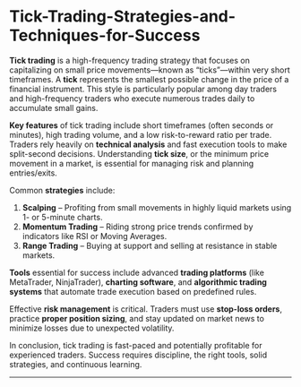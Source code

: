 # Tick-Trading-Strategies-and-Techniques-for-Success


**Tick trading** is a high-frequency trading strategy that focuses on capitalizing on small price movements—known as “ticks”—within very short timeframes. A **tick** represents the smallest possible change in the price of a financial instrument. This style is particularly popular among day traders and high-frequency traders who execute numerous trades daily to accumulate small gains.

**Key features** of tick trading include short timeframes (often seconds or minutes), high trading volume, and a low risk-to-reward ratio per trade. Traders rely heavily on **technical analysis** and fast execution tools to make split-second decisions. Understanding **tick size**, or the minimum price movement in a market, is essential for managing risk and planning entries/exits.

Common **strategies** include:
1. **Scalping** – Profiting from small movements in highly liquid markets using 1- or 5-minute charts.
2. **Momentum Trading** – Riding strong price trends confirmed by indicators like RSI or Moving Averages.
3. **Range Trading** – Buying at support and selling at resistance in stable markets.

**Tools** essential for success include advanced **trading platforms** (like MetaTrader, NinjaTrader), **charting software**, and **algorithmic trading systems** that automate trade execution based on predefined rules.

Effective **risk management** is critical. Traders must use **stop-loss orders**, practice **proper position sizing**, and stay updated on market news to minimize losses due to unexpected volatility.

In conclusion, tick trading is fast-paced and potentially profitable for experienced traders. Success requires discipline, the right tools, solid strategies, and continuous learning.

--- 

